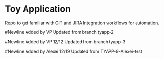 # Toy Application
Repo to get familiar with GIT and JIRA Integration workflows for automation.

#Newline Added by VP
Updated from branch tyapp-2

#Newline Added by VP 12/12
Updated from branch tyapp-3

#Newline Added by Alexei 12/19
Updated from TYAPP-9-Alexei-test
